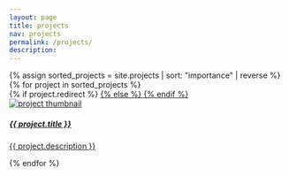 ```yaml
---
layout: page
title: projects
nav: projects
permalink: /projects/
description: 
---
```


<!-- <div class="alert alert-danger" role="alert">
  This part of the site is still under construction.
</div> -->

<div id="projects" class="row mt-2 pt-3" style="overflow: visible !important;">
  {% assign sorted_projects = site.projects | sort: "importance" | reverse %}
  {% for project in sorted_projects %}
    <div class="project-card">
      {% if project.redirect %}
        <a href="{{ project.redirect }}" target="_blank">
      {% else %}
        <a href="{{ project.url | prepend: site.baseurl }}">
      {% endif %}
        <div class="card">
          <img class="card-img-top" src="{{ project.img | prepend: site.baseurl }}" alt="project thumbnail">
          <div class="card-body">
            <h5 class="card-title">{{ project.title }}</h5>
            <p class="card-text">{{ project.description }}</p>
          </div>
        </div>
      </a>
    </div>
  {% endfor %}
</div>

<!-- {% for project in sorted_projects %}
  <div class="row m-0 p-0" style="border-top: 1px solid #ddd;">
    <div class="col-sm-11 p-0">
        <img src="{{ project.img | prepend: site.baseurl }}" alt="project thumbnail">
        {% if project.redirect %}
          <a href="{{ project.redirect }}" target="_blank">
        {% else %}
          <a href="{{ project.url | prepend: site.baseurl }}">
        {% endif %}
        <h5>{{ project.title }}</h5>
        </a>
        <p>{{ project.description }}</p>
    </div>
  </div>
{% endfor %} -->